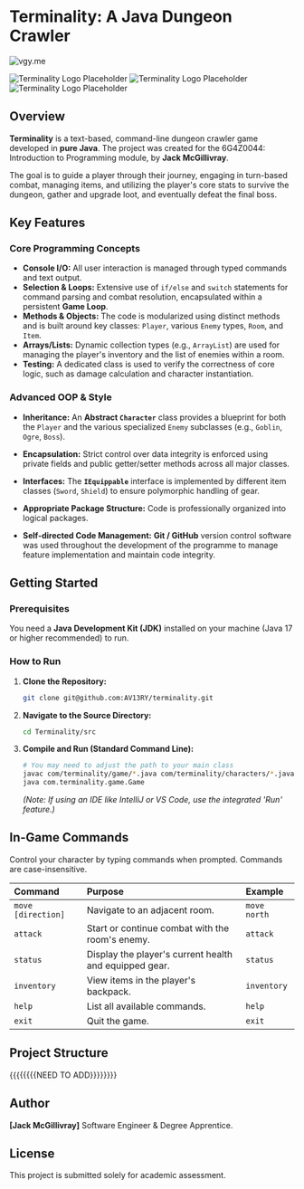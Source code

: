 # Terminality: A Java Dungeon Crawler

![vgy.me](https://i.vgy.me/8jl3AJ.png)

![Terminality Logo Placeholder](https://img.shields.io/badge/Language-Java-blue)
![Terminality Logo Placeholder](https://img.shields.io/badge/Type-Console%20Application-orange)
![Terminality Logo Placeholder](https://img.shields.io/badge/Style-Text%20Based%20RPG-green)

## Overview

**Terminality** is a text-based, command-line dungeon crawler game developed in **pure Java**. The project was created for the 6G4Z0044: Introduction to Programming module, by **Jack McGillivray**.

The goal is to guide a player through their journey, engaging in turn-based combat, managing items, and utilizing the player's core stats to survive the dungeon, gather and upgrade loot, and eventually defeat the final boss.

## Key Features

### Core Programming Concepts

* **Console I/O:** All user interaction is managed through typed commands and text output.
* **Selection & Loops:** Extensive use of `if/else` and `switch` statements for command parsing and combat resolution, encapsulated within a persistent **Game Loop**.
* **Methods & Objects:** The code is modularized using distinct methods and is built around key classes: `Player`, various `Enemy` types, `Room`, and `Item`.
* **Arrays/Lists:** Dynamic collection types (e.g., `ArrayList`) are used for managing the player's inventory and the list of enemies within a room.
* **Testing:** A dedicated class is used to verify the correctness of core logic, such as damage calculation and character instantiation.

### Advanced OOP & Style

* **Inheritance:** An **Abstract `Character`** class provides a blueprint for both the `Player` and the various specialized `Enemy` subclasses (e.g., `Goblin`, `Ogre`, `Boss`).
* **Encapsulation:** Strict control over data integrity is enforced using private fields and public getter/setter methods across all major classes.
* **Interfaces:** The **`IEquippable`** interface is implemented by different item classes (`Sword`, `Shield`) to ensure polymorphic handling of gear.
* **Appropriate Package Structure:** Code is professionally organized into logical packages.

* **Self-directed Code Management:** **Git / GitHub** version control software was used throughout the development of the programme to manage feature implementation and maintain code integrity.

## Getting Started

### Prerequisites

You need a **Java Development Kit (JDK)** installed on your machine (Java 17 or higher recommended) to run.

### How to Run

1.  **Clone the Repository:**
    ```bash
    git clone git@github.com:AV13RY/terminality.git
    ```
2.  **Navigate to the Source Directory:**
    ```bash
    cd Terminality/src
    ```
3.  **Compile and Run (Standard Command Line):**
    ```bash
    # You may need to adjust the path to your main class
    javac com/terminality/game/*.java com/terminality/characters/*.java com/terminality/world/*.java
    java com.terminality.game.Game
    ```
    *(Note: If using an IDE like IntelliJ or VS Code, use the integrated 'Run' feature.)*

## In-Game Commands

Control your character by typing commands when prompted. Commands are case-insensitive.

| Command | Purpose | Example |
| :--- | :--- | :--- |
| `move [direction]` | Navigate to an adjacent room. | `move north` |
| `attack` | Start or continue combat with the room's enemy. | `attack` |
| `status` | Display the player's current health and equipped gear. | `status` |
| `inventory` | View items in the player's backpack. | `inventory` |
| `help` | List all available commands. | `help` |
| `exit` | Quit the game. | `exit` |

## Project Structure

{{{{{{{{NEED TO ADD}}}}}}}}
## Author

**[Jack McGillivray]**
Software Engineer & Degree Apprentice.

## License

This project is submitted solely for academic assessment.
